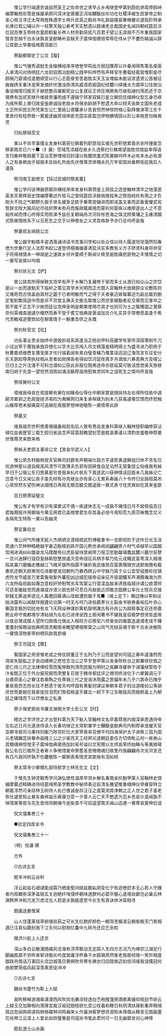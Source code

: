 <!-- { "loadSidebar": true } -->
　　惟公学行端邃忠诚自然圣王之佐命世之贤早占乡闱继登甲第豹蔚彪炳鸾停鹄峙编摩翰苑彤管是操屡承顾问深沐宠褒擢正词垣黼黻丝纶功在社稷泽被生民掌帝之制圣心攸注寻迁太常用旌殊遇学士再升武英之殿尚书礼部益隆宸眷帷幄论道孤阶特承长庚烂若公辅以升一柱擎天独公寿考天实慭遗以殿诸老总裁国史名闻四朝经筵启沃位冠百僚玉带绯衣童颜鹤髪长养人材务勤简拔凡百君子望公无涯胡不万年重我国家馆舎忽捐千古永诀孰宣皇猷畴补衮缺天子震悼恤赠倍常辱在侍从宁不衋伤输诚以辞公其歆止举奠临棺霣泪曷已

　　祭副都御史丁公文【璇】

　　惟公气锺秀淑挺生金陵横经庠序徳誉早鸣齿方弱冠膺荐以升春闱得隽策名俊英入承清问对扬明廷六龙初驭图治励精公践甲科烨然有声拜官冬曹载经载营惟职是尽顾祸乃婴谪戍逺徼顺受以行心志筋骨劳苦曷胜实天玉汝増益未能诏求遗贤公首被征峩峩绣豸重沐宠荣发摘奸伏激浊扬清风威凛若振国纪经麓川绎骚炎方靡寜公往按治备谂贼情归报天子赫怒整兵擢都宪台公复就征王师压境厥角尽崩氛祲扫荡凯还于京锡赉有加贰宪继升维彼贵藩罔或不遵辑宁邦家双鬓已星立朝侃侃缙绅仪型忘身尽瘁为疾所萦上章归政皇鉴厥诚投老故乡将保余龄胡不慭遗大命以倾天丧斯文国失老成士乏所仰民忘所凭某生公仁里挹公德馨承讣告哀怛然神惊拊棺心裂拜像涕零江东千里发纼有程恭致一奠爰逹幽冥俎体匪充笾实匪盈岂伊物腆情因以形公来格思勿昧爽灵

　　归杭祭祖茔文

　　某以不肖早事儒业发身科第获仕朝着列职禁垣实维先世积徳累善庆余所锺爰念移家南京已六十■〈礻冀〉茔域荒凉越在故乡久违祭扫引睇南望曷胜怵惕兹幸得请言归桑梓敬趋墓下芟治芜秽増培旧封谨以牲醴庶羞式陈奠献呜呼木必有本水必有源人之有身厥由乎祖报本反始礼所由先伏惟尊灵体魄永托万年安固尚垂黙佑庇我后人谨告

　　祭河南王副使文【钰过武城时祭其墓】

　　惟公学问该博器质颖异横经序庠发身科第预皇上简拔之选登翰林清华之地藻思英发天章辉丽史馆编摩著述升班马之堂经筵启沃献纳挽程朱之辔抱经纶有用之才负刚大不挠之气朝野久振乎贤名缓急足胜乎重寄尝辍讲而即戎盖文事而武备爰擢贰宪暂辞文陛大振风纪尽祛奸弊未弥月而施政辄阖境而蒙利何婴疾以难瘳遂出人之不意始传闻而悸心终得实而陨涕予兹任复朝端舟次河际怅苍海之珠沈顾黄壤之玉瘗清醑式陈微情攸系于以见死生之交于以伸僚友之义灵其格斯予亦行忌呜呼哀哉

　　祭妻叔友闻姚公文

　　惟公器宇魁梧丰姿洒落诵诗读书克事问学和以处众信以待人履道坦坦蔼然阳春徳为世重行足人法荐书起公遂登师榻循循善诱启沃实多教有义方子跻贤科身将命官子将得禄情未一伸胡逝之速故乡何许委顺于斯闻讣倐至曷胜痛悲匪物之丰惟情之切一奠写哀继以呜咽

　　祭刘状元文【俨】

　　昔公挟其所得掉鞅文场早有声于乡解乃复藏修于家而多士从游已如众山之宗岱是以一出而遂魁天下临轩之策见其学术光明而正大既入官翰林大放厥辞议论敷陈则又瑰奇而古怪盖由其材之藴于已者明敏而气之得于天者豪迈故每纂述为副总裁则删定笔削繁简适中而是非不贷尝主典夫文衡去取惟公而世家被黜者反交章而见害卒之邪不能干正志不少挫而廷议克伸圣明是赖果使用尽其才也则可为士之榘矱国之蓍蔡奈何英魂杳邈遽尔翛然而寿不登于耆艾恤典是褒谥加文介礼实异乎常僚恩盖逢于希代灵輀戒途謦欬如在聊寓情于一觞重吾侪之永慨

　　祭刘秋官文【玭】

　　功名事业贵全始终中道毁折祗系其逢当正统初甲科高擢学有家传深探茟削牛刀小试出宰于莆独承旌异徳化以孚大比京闱入司文柄藻鉴精明得士为盛寻进乃职扬于秋曹嘉绩维懋复膺宠褒才优行端着闻有素白璧青蝇乃罹罣误迢迢辽海驾言东征安分乐天孰知辱荣执经相从至者如雨俾各有得如饮河鼠荏苒岁月谪居六朞恩典方及嗟公已归士之升沈漫不可料岂谓如公获此非报位既弗逹命亦匪延莫可致诘悠悠昊天旅榇南归祔于先垄一望怆然泪雨如涌洁觞荐爼用慰爽灵同年之谊死生之情呜呼哀哉

　　祭母舅何公文

　　噫维我母丧在孩提赖有舅在如睹母仪辱仕中朝家累是随扶持左右得所怙依中道颠沛累卵之危周旋拯济易险为夷解网归来复承咲嬉为别未几获毒遽罹饮恨而终怒触山摧厚徳未报痛莫可追越在南服梦想神驰敬陈一奠情寄此辞

　　祭墓文

　　维我祖宗世积徳善锡福垂裕启佑后人致有男岳发身科第继入翰林授职编修获沾禄位兹者歴官三载乞假归省追念声容莫觌瞻望封茔曷胜哀慕谨以清酌庻羞敬伸荐奠伏惟尊灵来歆来格

　　祭姊夫吏部主事徐公文【昱金华武义人】

　　惟公夙负材器秩授天官典司封爵有声朝端仕路方亨遽思勇退解组归休不贪名位优游林壑以道自娱高风清节可敦薄夫负郭有田耕食自足泊然无营敻拔尘俗维我有姊早归于公偕公东归思慕曷穷昔我来杭片帆东下竟逹武川获伸情话回首未几我姊沦亡岂意今日又闻公丧子虽先倾有孙克继女亦有家心无累系寿踰八十令终归全路阻莫吊心焉怛然东望伤神淡烟残日再觌无期百酸交臆遥致一奠式表寸忱灵爽如在其来鉴歆

　　百日祭萧延璧文

　　惟公有才有学有识有谋累试不偶一疾遽休志无一成孰不痛惜日月不居倐临百日君每期我许用朝端今果见用君已盖棺使君生存其喜必倍今焉知否九原茫昧慨念交义永隔死生特陈一奠以告幽灵

　　祭定襄伯文

　　惟公间气所锺天挺人杰炳炳文谟桓桓武烈博极羣书一览即彻形于述作日光玉洁旁通六艺种种精絶器宇豪迈魁梧宕跌开国元勲世承阀阅翩翩贵介材气卓越早以国姻宫闱进谒纠纠雄姿龙马蹀躞帝曰虎臣留侍禁阙带刀宿卫忠勤罄竭蠢兹麓川蕞尔狂孽一旦兴迷肆行冦窃皇赫斯怒整旅遏灭受命徂征兵柄手挈乃佐元戎耀武蛮粤深入贼境捣其巢穴磨楯走檄越江飞楫牙旗所指靡不摧折我武维扬百蛮畏慑贼穷送欵南徼有截奏凯还朝天颜夷悦位进都督宠冠朝列乃眷西顾云中守缺乃简于众公宜受钺推轮往镇虎符龙节威宣万里雷轰电掣外蕃狡凶边城犯刼帝诏亲征齐驱驷驖军声沸腾瀚海为热六龙所临视敌如蔑岂意权奸矫制驽劣车驾蒙尘行营渫血敌来诱我临城诈谲公欲潜师可还圣辙敌觉而遁谋成诈泄义胆忠肝可贯日月敌抵近郊敢恣猖獗公率壮士短兵交接斩馘无筭追奔逐北人畜邀回蔽满山垤敌遭败衂于焉■〈竭上足下〉蹶边陲以寜和议始决露布以闻献俘报捷论功第一时无与埒乃进伯爵茅分土裂金书铁券垂裕后叶赤心筹国言极剀切扰地有龙飞天网设神谋妙筭机智明澈古有孙呉公为超轶事定召还帝嘉勲业命守南都境宇清帖胡为左右已进谗说西土居闲著书不辍我皇驭极梦想贤哲虚席以俟总理戎牒人望所归舆情允惬出入相将方召穆契六师奋张四裔震迭遽谓老成不臻耄耋封侯赐谥恤典辉煜灵輀南来瞻望哽咽聚寳之山风气完结妥魂于斯千古永诀敬陈一奠情深物亵宰树栖风助我悲啜

　　祭王司冦文【槩】

　　繄国家之用贤惟老成之倚仗顾董正于五刑乃于公而是望何司冦之朞年遽溘然而凋丧失股肱之才良动缙绅之悲怆念当公之早岁登甲第以发身陟秋台之郎署体钦恤之至仁持三尺之法律俾枉雪而寃伸致刑清而民服为明时之鳯麟寻擢叅于湖藩继暂佐于汴省既正位于外台振宪纲而肃整复召居于棘寺挈廷评之襟领终进位于六卿冀调元于台鼎荷圣心之眷注若皋陶之任専锡三代之宠诰沐雨露之恩偏年未几乎六袠命已掩乎重泉竟赍志而长往不慭遗于彼天呜呼国有黄髪则谋议审朝多君子则治道隆如公等胡厌世而委蜕在我辈徒抆泪而扪胷孤榇返乎冀北一舸下乎江东敬临风而致酹盖上为朝廷之痛惜而下以尽僚友之私衷

　　祭少保吏部尚书兼文渊阁大学士彭公文【时】

　　稽古之学济世之才出登科第为天下魁入官翰林文名早着荐居内阁深承恩遇侍帝左右近日月光遂进侍读入长春坊继迁太常职兼学士黼黻皇猷典司内制荐承宠擢天官亚卿寻居司马秉持钧衡乃陟崇阶位大冡宰表率百僚平均四海保护太子进秩三孤为国元老辅翼匡扶眷命益隆三公之少寅亮天工经邦论道朝廷委任方切倚毗云何一疾泰山其頺缙绅惊惶天子震悼恤典褒扬加封易号谥曰文宪赠以太师哀荣终始畴与等夷猗嗟我公名位已极所乏者寿人争惋惜爰命祭塟圣恩惓惓魂归故里丹旐翩翩舟次龙河言还有日凡我同侪孰不伤衋敬陈一奠聊表素情灵其歆格有泪如倾

　　祭太常寺少卿赠礼部侍郎学士林先生文【文】

　　于惟先生钟灵毓秀学问渊弘徳性温厚早领乡解名重南金抡魁甲第入官翰林史馆编摩纂述精确进侍经筵缉熈圣学敷教中秘师表近臣清名雅望推重缙绅仪举雍容特立朝着淳然可亲琼林玉树待人处已惟诚是存汪汪之度莫测其津朝之正人世之君子虽老弥壮遽思知止悬车桑梓益乐寿康岂意一夕善人云亡天不憗遗为范乡邑哀讣逺闻孰不悼惜某等尝与先生昔侍同朝魂今逝矣杳不可招遥望南天闽山迢逓一奠寄哀爰伸旧谊

　　倪文僖集巻三十

　　●钦定四库全书

　　倪文僖集巻三十一

　　（明）倪谦 撰

　　方外

　　○古诗五言

　　题辛冲和云谷轩

　　浮云起岩石叆叇能成霖乃栖崖壑间结兹数畆阴变化宁有迹巻舒本无心若人守雌者内观趣弥深茅盖隐玄关逈絶纤埃侵终朝味道腴何必婴华簮心逺境自僻岂必巢云林渊黙养冲和兀坐万虑沈古人若逝水孰能遗至今长生有真诀休沐容相寻

　　题画送姜惟寅

　　山人住蓬莱瑶草俯堪拾茹之可长生红腴好颜色一朝驾苍螭凌云朝紫极天门笑相遇已注真仙籍别我下江东何以慰相忆囊中九转丹还应乞余粒

　　赠济川航上人还京

　　深山多白云散漫随飊风沧海有浮萍飘泊无定踪人生四方志况乃为禅宗江湖足行脚幽胜靡不穷昨来挈诗瓢长吟度居庸浮杯桑干水振锡燕然峯老我居桢陵一笑忻相逢跏趺共情话万事回头空边城落日黄朔吹号寒冬拂衣归旧隠南迈如惊鸿嗟我误儒冠何由脱樊笼临风起深羡离思徒冲冲

　　○古诗七言

　　魏尚书墨竹为靳上人赋

　　我昨移棹游湘皋潇潇西风吹凤毛嫩凉轻透白苎袍推篷把酒歌离骚仰观劲节排云上緑玉交加静相向落箨宜裁汉祖冠翘枝欲化壶公杖羲和鞭日秋阴清扶疎影重弄晩晴耳边忽闻鹧鸪语钩辀格磔林间鸣朅来乆作瀛洲客梦想竒游知未得偶从精舎见图画墨花尚带江云湿上人爱此如拱璧重是司冦尚书笔此君何可一日无幽窗坐对心神怿

　　题彭道士山水画

